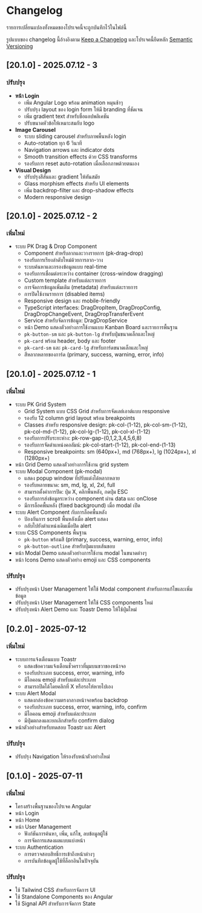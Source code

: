 # Changelog

รายการเปลี่ยนแปลงทั้งหมดของโปรเจคนี้จะถูกบันทึกไว้ในไฟล์นี้

รูปแบบของ changelog นี้อ้างอิงตาม [Keep a Changelog](https://keepachangelog.com/en/1.0.0/)
และโปรเจคนี้ยึดหลัก [Semantic Versioning](https://semver.org/spec/v2.0.0.html)

## [20.1.0] - 2025.07.12 - 3

### ปรับปรุง
- **หน้า Login**
  - เพิ่ม Angular Logo พร้อม animation หมุนช้าๆ
  - ปรับปรุง layout ของ login form ให้มี branding ที่ชัดเจน
  - เพิ่ม gradient text สำหรับชื่อแอปพลิเคชัน
  - ปรับขนาดหัวข้อให้เหมาะสมกับ logo
- **Image Carousel**
  - ระบบ sliding carousel สำหรับภาพพื้นหลัง login
  - Auto-rotation ทุก 6 วินาที
  - Navigation arrows และ indicator dots
  - Smooth transition effects ด้วย CSS transforms
  - รองรับการ reset auto-rotation เมื่อเลือกภาพด้วยตนเอง
- **Visual Design**
  - ปรับปรุงสีสันและ gradient ให้ทันสมัย
  - Glass morphism effects สำหรับ UI elements
  - เพิ่ม backdrop-filter และ drop-shadow effects
  - Modern responsive design

## [20.1.0] - 2025.07.12 - 2

### เพิ่มใหม่
- ระบบ PK Drag & Drop Component
  - Component สำหรับลากและวางรายการ (pk-drag-drop)
  - รองรับการเรียงลำดับใหม่ด้วยการลาก-วาง
  - ระบบค้นหาและกรองข้อมูลแบบ real-time
  - รองรับการเชื่อมต่อระหว่าง container (cross-window dragging)
  - Custom template สำหรับแต่ละรายการ
  - การจัดการข้อมูลเพิ่มเติม (metadata) สำหรับแต่ละรายการ
  - การปิดใช้งานรายการ (disabled items)
  - Responsive design และ mobile-friendly
  - TypeScript interfaces: DragDropItem, DragDropConfig, DragDropChangeEvent, DragDropTransferEvent
  - Service สำหรับจัดการข้อมูล: DragDropService
  - หน้า Demo แสดงตัวอย่างการใช้งานแบบ Kanban Board และรายการพื้นฐาน
  - `pk-button-sm` และ `pk-button-lg` สำหรับปุ่มขนาดเล็กและใหญ่
  - `pk-card` พร้อม header, body และ footer
  - `pk-card-sm` และ `pk-card-lg` สำหรับการ์ดขนาดเล็กและใหญ่
  - สีหลากหลายของการ์ด (primary, success, warning, error, info)

## [20.1.0] - 2025.07.12 - 1

### เพิ่มใหม่
- ระบบ PK Grid System
  - Grid System แบบ CSS Grid สำหรับการจัดเลย์เอาต์แบบ responsive
  - รองรับ 12 column grid layout พร้อม breakpoints
  - Classes สำหรับ responsive design: pk-col-(1-12), pk-col-sm-(1-12), pk-col-md-(1-12), pk-col-lg-(1-12), pk-col-xl-(1-12)
  - รองรับการปรับระยะห่าง: pk-row-gap-(0,1,2,3,4,5,6,8)
  - รองรับการจัดตำแหน่งคอลัมน์: pk-col-start-(1-12), pk-col-end-(1-13)
  - Responsive breakpoints: sm (640px+), md (768px+), lg (1024px+), xl (1280px+)
- หน้า Grid Demo แสดงตัวอย่างการใช้งาน grid system
- ระบบ Modal Component (pk-modal)
  - แสดง popup window ที่ปรับแต่งได้หลากหลาย
  - รองรับหลายขนาด: sm, md, lg, xl, 2xl, full
  - สามารถตั้งค่าการปิด: ปุ่ม X, คลิกพื้นหลัง, กดปุ่ม ESC
  - รองรับการส่งข้อมูลระหว่าง component ผ่าน data และ onClose
  - มีการล็อคพื้นหลัง (fixed background) เมื่อ modal เปิด
- ระบบ Alert Component กับการล็อคพื้นหลัง
  - ป้องกันการ scroll พื้นหลังเมื่อ alert แสดง
  - กลับไปยังตำแหน่งเดิมเมื่อปิด alert
- ระบบ CSS Components พื้นฐาน
  - `pk-button` พร้อมสี (primary, success, warning, error, info)
  - `pk-button-outline` สำหรับปุ่มแบบเส้นขอบ
- หน้า Modal Demo แสดงตัวอย่างการใช้งาน modal ในขนาดต่างๆ
- หน้า Icons Demo แสดงตัวอย่าง emoji และ CSS components

### ปรับปรุง
- ปรับปรุงหน้า User Management ให้ใช้ Modal component สำหรับการแก้ไขและเพิ่มข้อมูล
- ปรับปรุงหน้า User Management ให้ใช้ CSS components ใหม่
- ปรับปรุงหน้า Alert Demo และ Toastr Demo ให้ใช้ปุ่มใหม่

## [0.2.0] - 2025-07-12

### เพิ่มใหม่
- ระบบการแจ้งเตือนแบบ Toastr
  - แสดงข้อความแจ้งเตือนชั่วคราวที่มุมบนขวาของหน้าจอ
  - รองรับประเภท success, error, warning, info
  - มีไอคอน emoji สำหรับแต่ละประเภท
  - สามารถปิดได้โดยคลิกที่ X หรือรอให้หายไปเอง
- ระบบ Alert Modal
  - แสดงกล่องข้อความตรงกลางหน้าจอพร้อม backdrop
  - รองรับประเภท success, error, warning, info, confirm
  - มีไอคอน emoji สำหรับแต่ละประเภท
  - มีปุ่มตกลงและยกเลิกสำหรับ confirm dialog
- หน้าตัวอย่างสำหรับทดสอบ Toastr และ Alert

### ปรับปรุง
- ปรับปรุง Navigation ให้รองรับหน้าตัวอย่างใหม่

## [0.1.0] - 2025-07-11

### เพิ่มใหม่
- โครงสร้างพื้นฐานของโปรเจค Angular
- หน้า Login
- หน้า Home
- หน้า User Management
  - ฟังก์ชันการค้นหา, เพิ่ม, แก้ไข, ลบข้อมูลผู้ใช้
  - การจัดการแสดงผลแบบแบ่งหน้า
- ระบบ Authentication
  - การตรวจสอบสิทธิ์การเข้าถึงหน้าต่างๆ
  - การบันทึกข้อมูลผู้ใช้ที่ล็อกอินในปัจจุบัน

### ปรับปรุง
- ใช้ Tailwind CSS สำหรับการจัดการ UI
- ใช้ Standalone Components ของ Angular
- ใช้ Signal API สำหรับการจัดการ State
